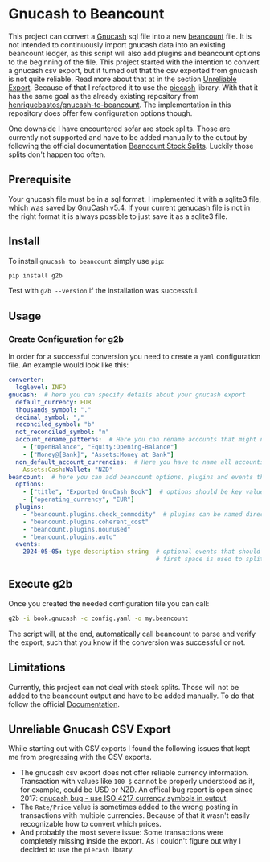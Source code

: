 # Gnucash to Beancount

This project can convert a [Gnucash](https://github.com/Gnucash/gnucash) sql file into a new
[beancount](https://github.com/beancount/beancount) file.
It is not intended to continuously import gnucash data into an existing beancount ledger, as this 
script will also add plugins and beancount options to the beginning of the file.
This project started with the intention to convert a gnucash csv export, but it turned out that the
csv exported from gnucash is not quite reliable.
Read more about that at in the section [Unreliable Export](#unreliable-gnucash-csv-export).
Because of that I refactored it to use the [piecash](https://pypi.org/project/piecash/) library.
With that it has the same goal as the already existing repository from
[henriquebastos/gnucash-to-beancount](https://github.com/henriquebastos/gnucash-to-beancount).
The implementation in this repository does offer few configuration options though.

One downside I have encountered sofar are stock splits. 
Those are currently not supported and have to be added manually to the output by following the
official documentation
[Beancount Stock Splits](https://beancount.github.io/docs/trading_with_beancount.html#stock-splits).
Luckily those splits don't happen too often.

## Prerequisite

Your gnucash file must be in a sql format.
I implemented it with a sqlite3 file, which was saved by GnuCash v5.4.
If your current genucash file is not in the right format it is always possible to just save it 
as a sqlite3 file.

## Install

To install `gnucash to beancount` simply use `pip`:

```bash
pip install g2b
```

Test with `g2b --version` if the installation was successful. 

## Usage

### Create Configuration for g2b

In order for a successful conversion you need to create a `yaml` configuration file.
An example would look like this:

```yaml
converter:
  loglevel: INFO
gnucash:  # here you can specify details about your gnucash export
  default_currency: EUR
  thousands_symbol: "."
  decimal_symbol: ","
  reconciled_symbol: "b"
  not_reconciled_symbol: "n"
  account_rename_patterns:  # Here you can rename accounts that might not align with the beancount format
    - ["OpenBalance", "Equity:Opening-Balance"]
    - ["Money@[Bank]", "Assets:Money at Bank"]
  non_default_account_currencies:  # Here you have to name all accounts that deviate from the default currency
    Assets:Cash:Wallet: "NZD"
beancount:  # here you can add beancount options, plugins and events that should be added to output file
  options:
    - ["title", "Exported GnuCash Book"]  # options should be key value pairs
    - ["operating_currency", "EUR"]
  plugins:
    - "beancount.plugins.check_commodity"  # plugins can be named directly
    - "beancount.plugins.coherent_cost"
    - "beancount.plugins.nounused"
    - "beancount.plugins.auto"
  events:
    2024-05-05: type description string  # optional events that should be added to the output, the
                                         # first space is used to split between space and description
```

## Execute g2b

Once you created the needed configuration file you can call:

```bash
g2b -i book.gnucash -c config.yaml -o my.beancount
```

The script will, at the end, automatically call beancount to parse and verify the export, such
that you know if the conversion was successful or not.

## Limitations

Currently, this project can not deal with stock splits.
Those will not be added to the beancount output and have to be added manually.
To do that follow the official
[Documentation](https://beancount.github.io/docs/trading_with_beancount.html#stock-splits).

## Unreliable Gnucash CSV Export

While starting out with CSV exports I found the following issues that kept me from
progressing with the CSV exports.

- The gnucash csv export does not offer reliable currency information.
  Transaction with values like `100 $` cannot be properly understood as it, for example, could be
  USD or NZD.
  An offical bug report is open since 2017:
  [gnucash bug - use ISO 4217 currency symbols in output](https://bugs.gnucash.org/show_bug.cgi?id=791651).
- The `Rate/Price` value is sometimes added to the wrong posting in transactions with multiple 
  currencies.
  Because of that it wasn't easily recognizable how to convert which prices.
- And probably the most severe issue: Some transactions were completely missing inside the export.
  As I couldn't figure out why I decided to use the `piecash` library. 
